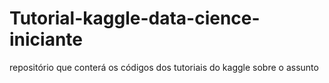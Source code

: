 # Tutorial-kaggle-data-cience-iniciante
repositório que conterá os códigos dos tutoriais do kaggle sobre o assunto
